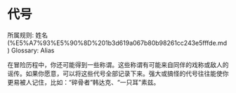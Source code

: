 # 代号

所属规则: 姓名 (%E5%A7%93%E5%90%8D%201b3d619a067b80b98261cc243e5fffde.md)
Glossary: Alias

在冒险历程中，你还可能得到一些称谓。这些称谓有可能来自同伴的戏称或敌人的谣传。如果你愿意，可以将这些代号全部记录下来。强大或搞怪的代号往往能使你更易被人记住，比如：“碎骨者”韩达克、“一只耳”素兹。